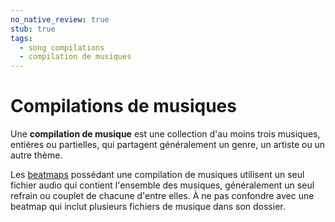 ```yaml
---
no_native_review: true
stub: true
tags:
  - song compilations
  - compilation de musiques
---
```


# Compilations de musiques

Une **compilation de musique** est une collection d'au moins trois musiques, entières ou partielles, qui partagent généralement un genre, un artiste ou un autre thème.

Les [beatmaps](/wiki/Beatmap) possédant une compilation de musiques utilisent un seul fichier audio qui contient l'ensemble des musiques, généralement un seul refrain ou couplet de chacune d'entre elles. À ne pas confondre avec une beatmap qui inclut plusieurs fichiers de musique dans son dossier.
